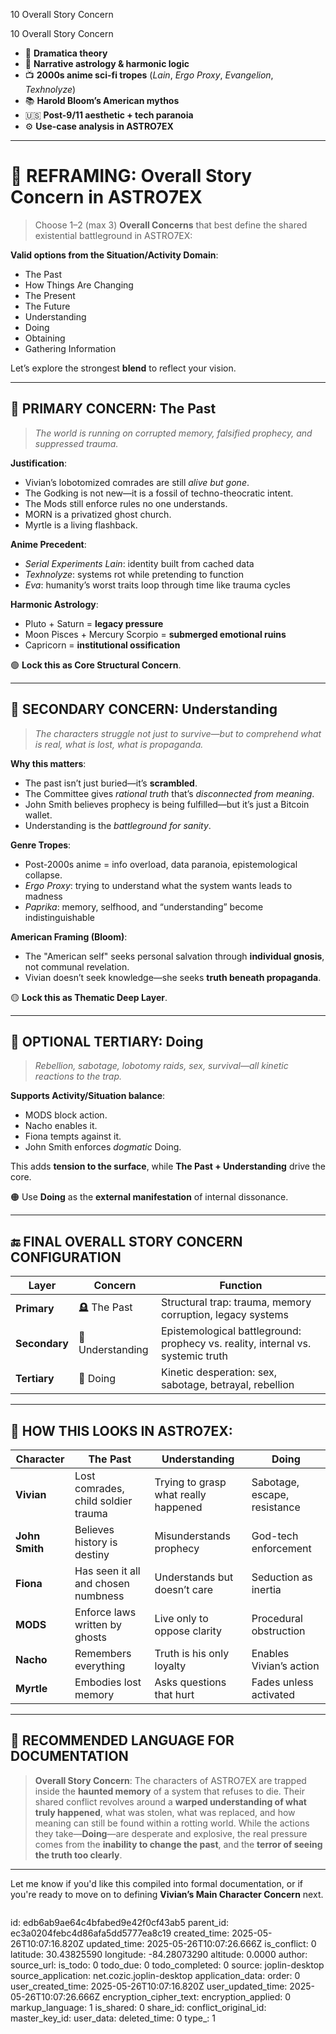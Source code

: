 10 Overall Story Concern

10 Overall Story Concern


* 🧠 **Dramatica theory**
* 🌌 **Narrative astrology & harmonic logic**
* 📺 **2000s anime sci-fi tropes** (*Lain*, *Ergo Proxy*, *Evangelion*, *Texhnolyze*)
* 📚 **Harold Bloom’s American mythos**
* 🇺🇸 **Post-9/11 aesthetic + tech paranoia**
* ⚙️ **Use-case analysis in ASTRO7EX**

---

# 🔧 REFRAMING: Overall Story Concern in ASTRO7EX

> Choose 1–2 (max 3) **Overall Concerns** that best define the shared existential battleground in ASTRO7EX:

**Valid options from the Situation/Activity Domain**:

* The Past
* How Things Are Changing
* The Present
* The Future
* Understanding
* Doing
* Obtaining
* Gathering Information

Let’s explore the strongest **blend** to reflect your vision.

---

## 🥇 PRIMARY CONCERN: **The Past**

> *The world is running on corrupted memory, falsified prophecy, and suppressed trauma.*

**Justification**:

* Vivian’s lobotomized comrades are still *alive but gone*.
* The Godking is not new—it is a fossil of techno-theocratic intent.
* The Mods still enforce rules no one understands.
* MORN is a privatized ghost church.
* Myrtle is a living flashback.

**Anime Precedent**:

* *Serial Experiments Lain*: identity built from cached data
* *Texhnolyze*: systems rot while pretending to function
* *Eva*: humanity’s worst traits loop through time like trauma cycles

**Harmonic Astrology**:

* Pluto + Saturn = **legacy pressure**
* Moon Pisces + Mercury Scorpio = **submerged emotional ruins**
* Capricorn = **institutional ossification**

🟢 **Lock this as Core Structural Concern**.

---

## 🥈 SECONDARY CONCERN: **Understanding**

> *The characters struggle not just to survive—but to comprehend what is real, what is lost, what is propaganda.*

**Why this matters**:

* The past isn’t just buried—it’s **scrambled**.
* The Committee gives *rational truth* that’s *disconnected from meaning*.
* John Smith believes prophecy is being fulfilled—but it’s just a Bitcoin wallet.
* Understanding is the *battleground for sanity*.

**Genre Tropes**:

* Post-2000s anime = info overload, data paranoia, epistemological collapse.
* *Ergo Proxy*: trying to understand what the system wants leads to madness
* *Paprika*: memory, selfhood, and “understanding” become indistinguishable

**American Framing (Bloom)**:

* The "American self" seeks personal salvation through **individual gnosis**, not communal revelation.
* Vivian doesn’t seek knowledge—she seeks **truth beneath propaganda**.

🟡 **Lock this as Thematic Deep Layer**.

---

## 🥉 OPTIONAL TERTIARY: **Doing**

> *Rebellion, sabotage, lobotomy raids, sex, survival—all kinetic reactions to the trap.*

**Supports Activity/Situation balance**:

* MODS block action.
* Nacho enables it.
* Fiona tempts against it.
* John Smith enforces *dogmatic* Doing.

This adds **tension to the surface**, while **The Past + Understanding** drive the core.

🟠 Use **Doing** as the **external manifestation** of internal dissonance.

---

## 🔚 FINAL OVERALL STORY CONCERN CONFIGURATION

| Layer         | Concern          | Function                                                                        |
| ------------- | ---------------- | ------------------------------------------------------------------------------- |
| **Primary**   | 🪦 The Past      | Structural trap: trauma, memory corruption, legacy systems                      |
| **Secondary** | 🧠 Understanding | Epistemological battleground: prophecy vs. reality, internal vs. systemic truth |
| **Tertiary**  | 🔧 Doing         | Kinetic desperation: sex, sabotage, betrayal, rebellion                         |

---

## 🧬 HOW THIS LOOKS IN ASTRO7EX:

| Character      | The Past                            | Understanding                        | Doing                        |
| -------------- | ----------------------------------- | ------------------------------------ | ---------------------------- |
| **Vivian**     | Lost comrades, child soldier trauma | Trying to grasp what really happened | Sabotage, escape, resistance |
| **John Smith** | Believes history is destiny         | Misunderstands prophecy              | God-tech enforcement         |
| **Fiona**      | Has seen it all and chosen numbness | Understands but doesn’t care         | Seduction as inertia         |
| **MODS**       | Enforce laws written by ghosts      | Live only to oppose clarity          | Procedural obstruction       |
| **Nacho**      | Remembers everything                | Truth is his only loyalty            | Enables Vivian’s action      |
| **Myrtle**     | Embodies lost memory                | Asks questions that hurt             | Fades unless activated       |

---

## 📌 RECOMMENDED LANGUAGE FOR DOCUMENTATION

> **Overall Story Concern**:
> The characters of ASTRO7EX are trapped inside the **haunted memory** of a system that refuses to die.
> Their shared conflict revolves around a **warped understanding of what truly happened**, what was stolen, what was replaced, and how meaning can still be found within a rotting world.
> While the actions they take—**Doing**—are desperate and explosive, the real pressure comes from the **inability to change the past**, and the **terror of seeing the truth too clearly**.

---

Let me know if you'd like this compiled into formal documentation, or if you're ready to move on to defining **Vivian’s Main Character Concern** next.

```
```


id: edb6ab9ae64c4bfabed9e42f0cf43ab5
parent_id: ec3a0204febc4d86afa5dd5777ea8c19
created_time: 2025-05-26T10:07:16.820Z
updated_time: 2025-05-26T10:07:26.666Z
is_conflict: 0
latitude: 30.43825590
longitude: -84.28073290
altitude: 0.0000
author: 
source_url: 
is_todo: 0
todo_due: 0
todo_completed: 0
source: joplin-desktop
source_application: net.cozic.joplin-desktop
application_data: 
order: 0
user_created_time: 2025-05-26T10:07:16.820Z
user_updated_time: 2025-05-26T10:07:26.666Z
encryption_cipher_text: 
encryption_applied: 0
markup_language: 1
is_shared: 0
share_id: 
conflict_original_id: 
master_key_id: 
user_data: 
deleted_time: 0
type_: 1